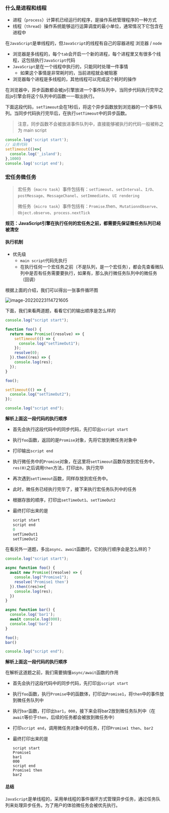 ### 什么是进程和线程

- 进程（`process`）计算机已经运行的程序，是操作系统管理程序的一种方式
- 线程（`thread`）操作系统能够运行运算调度的最小单位，通常情况下它包含在进程中

在`JavaScript`是单线程的，但`JavaScript`的线程有自己的容器进程 浏览器 / `node`

- 浏览器是多线程的，每个`tab`会开启一个新的进程，每个进程里又有很多个线程，这包括执行`JavaScript`代码
- `JavaScript`是在一个线程中执行的，只能同时处理一件事情
  - 如果这个事情是非常耗时的，当前进程就会被阻塞
- 浏览器每个进程是多线程的，其他线程可以完成这个耗时的操作

在浏览器中，异步函数都会被js引擎放进一个事件队列中，当同步代码执行完毕之后js引擎会将这个队列中的函数一一取出执行。

下面这段代码，`setTimeout`会在1秒后，将这个异步函数放到浏览器的一个事件队列。当同步代码执行完毕后，在执行`setTimeout`中的异步函数。

> 注意，同步函数不会被放进事件队列中，直接能够被执行的代码一般被称之为 main script

```javascript
console.log('script start');
// 业务代码
setTimeout(()=>{
  console.log('_island');
},1000)
console.log('script end');
```

### 宏任务微任务

> 宏任务（`macro task`）事件包括有：`setTimeout`、`setInterval`、`I/O`、`postMessage`、`MessageChanel`、`setImmediate`、`UI rendering`
>
> 微任务（`micro task`）事件包括有：`Promise`.then、`MutationnObserve`、`Object.observe`、`process.nextTick`

**规范：JavaScript引擎在执行任何的宏任务之前，都需要先保证微任务队列已经被清空**

#### 执行机制

- 优先级
  - `main script`代码先执行
  - 在执行任何一个宏任务之前（不是队列，是一个宏任务），都会先查看微队列中是否有任务需要要执行，如果有，那么执行微任务队列中的微任务（回调）

根据上面的介绍，我们可以得出一张事件循环图

![image-20220223114721605](https://gitee.com/QC2168/note-img/raw/master/202202231147809.png)

下面，我们来看两道题，看看它们的输出顺序是怎么样的

```javascript
console.log("script start");

function foo() {
  return new Promise((resolve) => {
    setTimeout(() => {
      console.log("setTimeOut1");
    });
    resolve(0);
  }).then((res) => {
    console.log(res);
  });
}

foo();

setTimeout(() => {
  console.log("setTimeOut2");
});

console.log("script end");
```

**解析上面这一段代码的执行顺序**

- 首先会执行这段代码中的同步代码，先打印出`script start`

- 执行`foo`函数，返回的是`Promise`对象，先将它放到微任务对象中

- 打印输出`script end`

- 执行微任务中的`Promise`对象，在这里将`setTimeout`函数存放到宏任务中，`res(0)`之后调用`then`方法，打印出`0`，执行完毕

- 再次遇到`setTimeout`函数，同样存放到宏任务中。

- 此时，微任务已经执行完毕了，接下来执行宏任务队列中的任务

- 根据存放的顺序，打印出`setTimeOut1`、`setTimeOut2`

- 最终打印出来的是

  ```javascript
  script start
  script end 
  0
  setTimeOut1
  setTimeOut2
  ```

在看另外一道题，多出`async`、`await`函数时，它的执行顺序会是怎么样的？

```javascript
console.log("script start");

async function foo() {
  await new Promise((resolve) => {
    console.log("Promise1");
    resolve('Promise1 then')
  }).then((res)=>{
    console.log(res);
  })
}

async function bar() {
  console.log('bar1');
  await console.log(000);
  console.log('bar2')
}

foo();
bar()

console.log("script end");
```

**解析上面这一段代码的执行顺序**

在解析这道题之前，我们需要搞懂`async/await`函数的作用

- 首先会执行这段代码中的同步代码，先打印出`script start`

- 执行`foo`函数，执行`Promise`中的函数体，打印出`Promise1`，将`then`中的事件放到微任务队列中

- 执行`bar`函数，打印出`bar1`，`000`，接下来会将bar2放到微任务队列中（在`await`等价于`then`，后续的任务都会被放到微任务中）

- 打印`script end`，调用微任务对象中的任务，打印`Promise1 then`、`bar2`

- 最终打印出来的是

  ```
  script start
  Promise1
  bar1
  000
  script end
  Promise1 then
  bar2
  ```

#### 总结

`JavaScript`是单线程的，采用单线程的事件循环方式管理异步任务，通过任务队列来处理异步任务。为了用户的体验微任务会被优先执行。